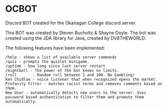 # OCBOT
Discord BOT created for the Okanagan College discord server. 

This BOT was created by Steven Bucholtz & Shayne Doyle. The bot was created using the JDA library for Java, created by DV8THEWORLD. 

The following features have been implemented: 

    /help - shows a list of available server commands
    /quiz - prompts the quizlet minigame. 
    /uptime - how long since last server restart
    /eightball - The power of the bot knows no limits. 
    /roll       - Random roll between 1 and 100. No Gambling!
    Ken Chidlow - voice listener that when recognized opens the market. 
    Profanity Filter - matches racist terms and removes comments based on them. 
    New User - automatically detects new users to the server. Uses password based authentication to filter them and promote them  automatically. 
    
